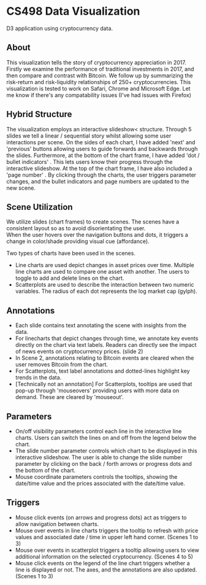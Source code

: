 # CS498 Data Visualization 

D3 application using cryptocurrency data.

##   About

This visualization tells the story of cryptocurrency appreciation in 2017. Firstly we examine the performance of traditional investments in 2017, and then compare and contrast with Bitcoin.  We follow up by summarizing the risk-return and risk-liquidity relationships of 250+ cryptocurrencies. 
This visualization is tested to work on Safari, Chrome and Microsoft Edge. Let me know if there's any compatability issues (I've had issues with Firefox)

##	  Hybrid Structure   
The visualization employs an interactive slideshow< structure. Through 5 slides we tell a linear / sequential story whilst allowing some user interactions per scene. 
On the sides of each chart, I have added  'next'  and  'previous'  buttons allowing users to guide forwards and backwards through the slides. 
Furthermore, at the bottom of the chart frame, I have added   'dot / bullet indicators' . This lets users know their progress through the interactive slideshow. 
At the top of the chart frame, I have also included a  'page number' . 
By clicking through the charts, the user triggers parameter changes, and the bullet indicators and page numbers are updated to the new scene.
			

##	  Scene Utilization   
We utilize slides (chart frames) to create scenes. The scenes have a consistent layout so as to avoid disorientating the user. <br /> When the user hovers over the navigation buttons and dots, it triggers a change in color/shade providing visual cue (affordance).

Two types of charts have been used in the scenes. 

* Line charts are used depict changes in asset prices over time. Multiple line charts are used to compare one asset with another. The users to toggle to add and delete lines on the chart. 
* Scatterplots are used to describe the interaction between two numeric variables. The radius of each dot represents the log market cap (gylph).




##     Annotations         
* Each slide contains text annotating the scene with insights from the data.     
* For linecharts that depict changes through time, we annotate key events directly on the chart via text labels. Readers can directly see the impact of news events on cryptocurrency prices. (slide 2)    
* In Scene 2, annotations relating to Bitcoin events are cleared when the user removes Bitcoin from the chart.     
* For Scatterplots, text label annotations and dotted-lines highlight key trends in the data.     
* [Technically not an annotation] For Scatterplots, tooltips are used that pop-up through 'mouseovers' providing users with more data on demand. These are cleared by 'mouseout'.    


## Parameters    
* On/off visibility parameters control each line in the interactive line charts. Users can switch the lines on and off from the legend below the chart.      
* The slide number parameter controls which chart to be displayed in this interactive slideshow. The user is able to change the slide number parameter by clicking on the back / forth arrows or progress dots and the bottom of the chart. 
*  Mouse coordinate parameters controls the tooltips, showing the date/time value and the prices associated with the date/time value.    
	

## Triggers    
* Mouse click  events (on arrows and progress dots) act as triggers to allow navigation between charts.     
* Mouse over   events in line charts triggers the tooltip to refresh with price values and associated date / time in upper left hand corner. (Scenes 1 to 3)     
* Mouse over   events in scatterplot triggers a tooltip allowing users to view additional information on the selected cryptocurrency. (Scenes 4 to 5)     
* Mouse click  events on the legend of the line chart triggers whether a line is displayed or not. The axes, and the annotations are also updated. (Scenes 1 to 3)     


